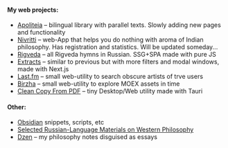 #### My web projects:
- [Apoliteia](https://github.com/siebentod/apoliteia) – bilingual library with parallel texts. Slowly adding new pages and functionality
- [Nivritti](https://github.com/siebentod/nivritti) – web-App that helps you do nothing with aroma of Indian philosophy. Has registration and statistics. Will be updated someday...
- [Rigveda](https://github.com/siebentod/rigveda-purejs) – all Rigveda hymns in Russian. SSG+SPA made with pure JS
- [Extracts](https://github.com/siebentod/philosophy-extracts) – similar to previous but with more filters and modal windows, made with Next.js
- [Last.fm](https://github.com/siebentod/lastfm-obscure-artists) – small web-utility to search obscure artists of trve users
- [Birzha](https://github.com/siebentod/birzha) – small web-utility to explore MOEX assets in time
- [Clean Copy From PDF](https://github.com/siebentod/clean-copy-from-pdf) – tiny Desktop/Web utility made with Tauri
#### Other:
- [Obsidian](https://github.com/siebentod/obsidian-snippets) snippets, scripts, etc
- [Selected Russian-Language Materials on Western Philosophy](https://github.com/siebentod/history-of-philosophy)
- [Dzen](https://dzen.ru/phil) – my philosophy notes disguised as essays
